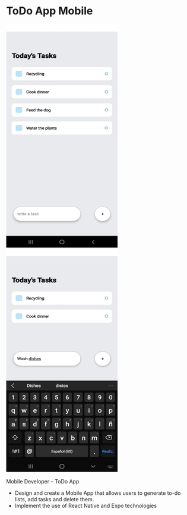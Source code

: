 <h1>ToDo App Mobile</h1>

<img src='todo1.jpeg' height='600px' width='300px'/>
<img src='todo2.jpeg' height='600px' width='300px'/>

<p>
Mobile Developer – ToDo App       

 - Design and create a Mobile App that allows users to generate to-do lists, add tasks and delete them.  
 - Implement the use of React Native and Expo technologies</p>
